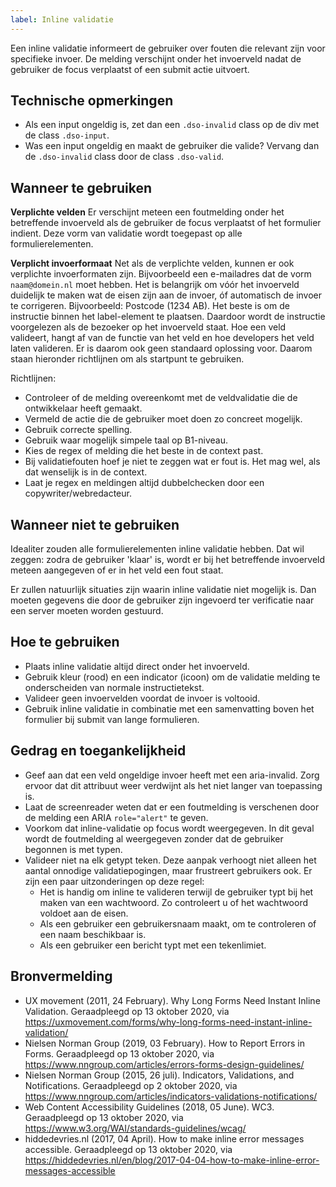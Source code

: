 ```yaml
---
label: Inline validatie
---
```


Een inline validatie informeert de gebruiker over fouten die relevant zijn voor specifieke invoer. De melding verschijnt onder het invoerveld nadat de gebruiker de focus verplaatst of een submit actie uitvoert.

## Technische opmerkingen
- Als een input ongeldig is, zet dan een `.dso-invalid` class op de div met de class `.dso-input`.
- Was een input ongeldig en maakt de gebruiker die valide? Vervang dan de `.dso-invalid` class door de class `.dso-valid`.

## Wanneer te gebruiken
**Verplichte velden**
Er verschijnt meteen een foutmelding onder het betreffende invoerveld als de gebruiker de focus verplaatst of het formulier indient. Deze vorm van validatie wordt toegepast op alle formulierelementen.

**Verplicht invoerformaat**
Net als de verplichte velden, kunnen er ook verplichte invoerformaten zijn. Bijvoorbeeld een e-mailadres dat de vorm `naam@domein.nl` moet hebben. Het is belangrijk om vóór het invoerveld duidelijk te maken wat de eisen zijn aan de invoer, óf automatisch de invoer te corrigeren. Bijvoorbeeld: Postcode (1234 AB). Het beste is om de instructie binnen het label-element te plaatsen. Daardoor wordt de instructie voorgelezen als de bezoeker op het invoerveld staat.
Hoe een veld valideert, hangt af van de functie van het veld en hoe developers het veld laten valideren. Er is daarom ook geen standaard oplossing voor. Daarom staan hieronder richtlijnen om als startpunt te gebruiken.

Richtlijnen:
- Controleer of de melding overeenkomt met de veldvalidatie die de ontwikkelaar heeft gemaakt.
- Vermeld de actie die de gebruiker moet doen zo concreet mogelijk.
- Gebruik correcte spelling.
- Gebruik waar mogelijk simpele taal op B1-niveau.
- Kies de regex of melding die het beste in de context past.
- Bij validatiefouten hoef je niet te zeggen wat er fout is. Het mag wel, als dat wenselijk is in de context.
- Laat je regex en meldingen altijd dubbelchecken door een copywriter/webredacteur.

## Wanneer niet te gebruiken
Idealiter zouden alle formulierelementen inline validatie hebben. Dat wil zeggen: zodra de gebruiker 'klaar' is, wordt er bij het betreffende invoerveld meteen aangegeven of er in het veld een fout staat.

Er zullen natuurlijk situaties zijn waarin inline validatie niet mogelijk is. Dan moeten gegevens die door de gebruiker zijn ingevoerd ter verificatie naar een server moeten worden gestuurd.

## Hoe te gebruiken
- Plaats inline validatie altijd direct onder het invoerveld.
- Gebruik kleur (rood) en een indicator (icoon) om de validatie melding te onderscheiden van normale instructietekst.
- Valideer geen invoervelden voordat de invoer is voltooid.
- Gebruik inline validatie in combinatie met een samenvatting boven het formulier bij submit van lange formulieren.

## Gedrag en toegankelijkheid
- Geef aan dat een veld ongeldige invoer heeft met een aria-invalid. Zorg ervoor dat dit attribuut weer verdwijnt als het niet langer van toepassing is.
- Laat de screenreader weten dat er een foutmelding is verschenen door de melding een ARIA `role="alert"` te geven.
- Voorkom dat inline-validatie op focus wordt weergegeven. In dit geval wordt de foutmelding al weergegeven zonder dat de gebruiker begonnen is met typen.
- Valideer niet na elk getypt teken. Deze aanpak verhoogt niet alleen het aantal onnodige validatiepogingen, maar frustreert gebruikers ook. Er zijn een paar uitzonderingen op deze regel:
     * Het is handig om inline te valideren terwijl de gebruiker typt bij het maken van een wachtwoord. Zo controleert u of het wachtwoord voldoet aan de eisen.
     * Als een gebruiker een gebruikersnaam maakt, om te controleren of een naam beschikbaar is.
     * Als een gebruiker een bericht typt met een tekenlimiet.

## Bronvermelding
- UX movement (2011, 24 February). Why Long Forms Need Instant Inline Validation. Geraadpleegd op 13 oktober 2020, via https://uxmovement.com/forms/why-long-forms-need-instant-inline-validation/
- Nielsen Norman Group (2019, 03 February). How to Report Errors in Forms. Geraadpleegd op 13 oktober 2020, via https://www.nngroup.com/articles/errors-forms-design-guidelines/
- Nielsen Norman Group (2015, 26 juli). Indicators, Validations, and Notifications. Geraadpleegd op 2 oktober 2020, via https://www.nngroup.com/articles/indicators-validations-notifications/
- Web Content Accessibility Guidelines (2018, 05 June). WC3. Geraadpleegd op 13 oktober 2020, via https://www.w3.org/WAI/standards-guidelines/wcag/
- hiddedevries.nl (2017, 04 April). How to make inline error messages accessible. Geraadpleegd op 13 oktober 2020, via https://hiddedevries.nl/en/blog/2017-04-04-how-to-make-inline-error-messages-accessible